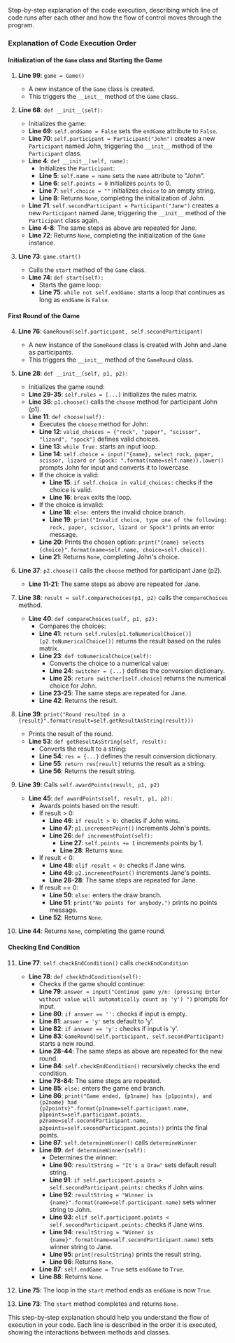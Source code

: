 Step-by-step explanation of the code execution, describing which line of code runs after each other and how the flow of control moves through the program.

### Explanation of Code Execution Order

#### Initialization of the `Game` class and Starting the Game

1. **Line 99**: `game = Game()`
    - A new instance of the `Game` class is created.
    - This triggers the `__init__` method of the `Game` class.

2. **Line 68**: `def __init__(self):`
    - Initializes the game:
    - **Line 69**: `self.endGame = False` sets the `endGame` attribute to `False`.
    - **Line 70**: `self.participant = Participant("John")` creates a new `Participant` named John, triggering the `__init__` method of the `Participant` class.
    - **Line 4**: `def __init__(self, name):`
        - Initializes the `Participant`:
        - **Line 5**: `self.name = name` sets the `name` attribute to "John".
        - **Line 6**: `self.points = 0` initializes `points` to 0.
        - **Line 7**: `self.choice = ""` initializes `choice` to an empty string.
        - **Line 8**: Returns `None`, completing the initialization of John.
    - **Line 71**: `self.secondParticipant = Participant("Jane")` creates a new `Participant` named Jane, triggering the `__init__` method of the `Participant` class again.
    - **Line 4-8**: The same steps as above are repeated for Jane.
    - **Line 72**: Returns `None`, completing the initialization of the `Game` instance.

3. **Line 73**: `game.start()`
    - Calls the `start` method of the `Game` class.
    - **Line 74**: `def start(self):`
        - Starts the game loop:
        - **Line 75**: `while not self.endGame:` starts a loop that continues as long as `endGame` is `False`.

#### First Round of the Game

4. **Line 76**: `GameRound(self.participant, self.secondParticipant)`
    - A new instance of the `GameRound` class is created with John and Jane as participants.
    - This triggers the `__init__` method of the `GameRound` class.

5. **Line 28**: `def __init__(self, p1, p2):`
    - Initializes the game round:
    - **Line 29-35**: `self.rules = [...]` initializes the rules matrix.
    - **Line 36**: `p1.choose()` calls the `choose` method for participant John (p1).
    - **Line 11**: `def choose(self):`
        - Executes the `choose` method for John:
        - **Line 12**: `valid_choices = {"rock", "paper", "scissor", "lizard", "spock"}` defines valid choices.
        - **Line 13**: `while True:` starts an input loop.
        - **Line 14**: `self.choice = input("{name}, select rock, paper, scissor, lizard or Spock: ".format(name=self.name)).lower()` prompts John for input and converts it to lowercase.
        - If the choice is valid:
            - **Line 15**: `if self.choice in valid_choices:` checks if the choice is valid.
            - **Line 16**: `break` exits the loop.
        - If the choice is invalid:
            - **Line 18**: `else:` enters the invalid choice branch.
            - **Line 19**: `print("Invalid choice, type one of the following: rock, paper, scissor, lizard or Spock")` prints an error message.
        - **Line 20**: Prints the chosen option: `print("{name} selects {choice}".format(name=self.name, choice=self.choice))`.
        - **Line 21**: Returns `None`, completing John's choice.

6. **Line 37**: `p2.choose()` calls the `choose` method for participant Jane (p2).
    - **Line 11-21**: The same steps as above are repeated for Jane.

7. **Line 38**: `result = self.compareChoices(p1, p2)` calls the `compareChoices` method.
    - **Line 40**: `def compareChoices(self, p1, p2):`
        - Compares the choices:
        - **Line 41**: `return self.rules[p1.toNumericalChoice()][p2.toNumericalChoice()]` returns the result based on the rules matrix.
        - **Line 23**: `def toNumericalChoice(self):`
            - Converts the choice to a numerical value:
            - **Line 24**: `switcher = {...}` defines the conversion dictionary.
            - **Line 25**: `return switcher[self.choice]` returns the numerical choice for John.
        - **Line 23-25**: The same steps are repeated for Jane.
        - **Line 42**: Returns the result.

8. **Line 39**: `print("Round resulted in a {result}".format(result=self.getResultAsString(result)))`
    - Prints the result of the round.
    - **Line 53**: `def getResultAsString(self, result):`
        - Converts the result to a string:
        - **Line 54**: `res = {...}` defines the result conversion dictionary.
        - **Line 55**: `return res[result]` returns the result as a string.
        - **Line 56**: Returns the result string.

9. **Line 39**: Calls `self.awardPoints(result, p1, p2)`
    - **Line 45**: `def awardPoints(self, result, p1, p2):`
        - Awards points based on the result:
        - If result > 0:
            - **Line 46**: `if result > 0:` checks if John wins.
            - **Line 47**: `p1.incrementPoint()` increments John's points.
            - **Line 26**: `def incrementPoint(self):`
                - **Line 27**: `self.points += 1` increments points by 1.
                - **Line 28**: Returns `None`.
        - If result < 0:
            - **Line 48**: `elif result < 0:` checks if Jane wins.
            - **Line 49**: `p2.incrementPoint()` increments Jane's points.
            - **Line 26-28**: The same steps are repeated for Jane.
        - If result == 0:
            - **Line 50**: `else:` enters the draw branch.
            - **Line 51**: `print("No points for anybody.")` prints no points message.
        - **Line 52**: Returns `None`.

10. **Line 44**: Returns `None`, completing the game round.

#### Checking End Condition

11. **Line 77**: `self.checkEndCondition()` calls `checkEndCondition`
    - **Line 78**: `def checkEndCondition(self):`
        - Checks if the game should continue:
        - **Line 79**: `answer = input("Continue game y/n: (pressing Enter without value will automatically count as 'y') ")` prompts for input.
        - **Line 80**: `if answer == '':` checks if input is empty.
        - **Line 81**: `answer = 'y'` sets default to 'y'.
        - **Line 82**: `if answer == 'y':` checks if input is 'y'.
        - **Line 83**: `GameRound(self.participant, self.secondParticipant)` starts a new round.
        - **Line 28-44**: The same steps as above are repeated for the new round.
        - **Line 84**: `self.checkEndCondition()` recursively checks the end condition.
        - **Line 78-84**: The same steps are repeated.
        - **Line 85**: `else:` enters the game end branch.
        - **Line 86**: `print("Game ended, {p1name} has {p1points}, and {p2name} had {p2points}".format(p1name=self.participant.name, p1points=self.participant.points, p2name=self.secondParticipant.name, p2points=self.secondParticipant.points))` prints the final points.
        - **Line 87**: `self.determineWinner()` calls `determineWinner`
        - **Line 89**: `def determineWinner(self):`
            - Determines the winner:
            - **Line 90**: `resultString = "It's a Draw"` sets default result string.
            - **Line 91**: `if self.participant.points > self.secondParticipant.points:` checks if John wins.
            - **Line 92**: `resultString = "Winner is {name}".format(name=self.participant.name)` sets winner string to John.
            - **Line 93**: `elif self.participant.points < self.secondParticipant.points:` checks if Jane wins.
            - **Line 94**: `resultString = "Winner is {name}".format(name=self.secondParticipant.name)` sets winner string to Jane.
            - **Line 95**: `print(resultString)` prints the result string.
            - **Line 96**: Returns `None`.
        - **Line 87**: `self.endGame = True` sets `endGame` to `True`.
        - **Line 88**: Returns `None`.

12. **Line 75**: The loop in the `start` method ends as `endGame` is now `True`.
13. **Line 73**: The `start` method completes and returns `None`.

This step-by-step explanation should help you understand the flow of execution in your code. Each line is described in the order it is executed, showing the interactions between methods and classes.

